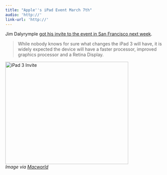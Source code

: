 ```yaml
---
title: "Apple''s iPad Event March 7th"
audio: 'http://'
link-url: 'http://'
---
```

<p>Jim Dalyrymple <a href="http://www.loopinsight.com/2012/02/28/apple-announces-ipad-event-for-march-7-in-san-francisco/">got his invite to the event in San Francisco next week</a>.</p>
<blockquote><p>
  While nobody knows for sure what changes the iPad 3 will have, it is widely expected the device will have a faster processor, improved graphics processor and a Retina Display.
</p></blockquote>
<p><img src="https://chrisenns.com/wp-content/uploads/2012/02/ipadinvite.jpg" alt="iPad 3 Invite" title="iPad 3 Invite" width="386" height="321" class="aligncenter size-full wp-image-20128" /><br />
<em>Image via <a href="http://www.macworld.com/article/165595/2012/02/apple_sets_media_event_for_10_a_m_pt_march_7.html">Macworld</a></em></p>
